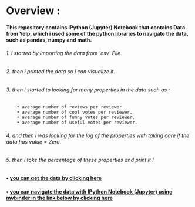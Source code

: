 # Overview : 

#### This repository contains IPython (Jupyter) Notebook that contains Data from Yelp, which i used some of the python libraries to navigate the data, such as pandas, numpy and math.

###### 1. i started by importing the data from 'csv' File.

###### 2. then i printed the data so i can visualize it.

###### 3. then i started to looking for many properties in the data such as :  
        • average number of reviews per reviewer.  
        • average number of cool votes per reviewer.   
        • average number of funny votes per reviewer.   
        • average number of useful votes per reviewer.  
###### 4. and then i was looking for the log of the properties with taking care if the data has value = Zero.

###### 5. then i toke the percentage of these properties and print it !
  
  
  
#### • [you can get the data by clicking here](https://drive.google.com/open?id=13T2JwvESPMA65nm4nN0Ep6V2sdtkKx6d)  

  
#### • [you can navigate the data with IPython Notebook (Jupyter) using mybinder in the link below by clicking here](https://mybinder.org/v2/gh/samedhaa/PlayingWithYelpDataUsingPython/master?filepath=Playing%20with%20Yelp_Reviews.ipynb)  

